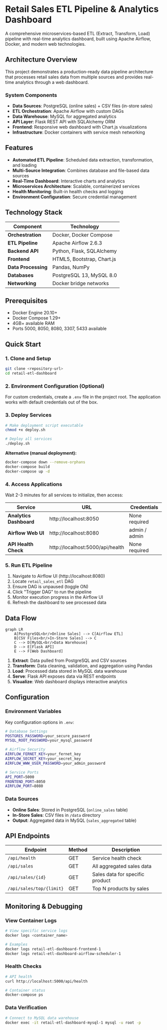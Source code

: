 # Retail Sales ETL Pipeline & Analytics Dashboard

A comprehensive microservices-based ETL (Extract, Transform, Load) pipeline with real-time analytics dashboard, built using Apache Airflow, Docker, and modern web technologies.

## Architecture Overview

This project demonstrates a production-ready data pipeline architecture that processes retail sales data from multiple sources and provides real-time analytics through a web dashboard.

### System Components

- **Data Sources**: PostgreSQL (online sales) + CSV files (in-store sales)
- **ETL Orchestration**: Apache Airflow with custom DAGs
- **Data Warehouse**: MySQL for aggregated analytics
- **API Layer**: Flask REST API with SQLAlchemy ORM
- **Frontend**: Responsive web dashboard with Chart.js visualizations
- **Infrastructure**: Docker containers with service mesh networking

## Features

- **Automated ETL Pipeline**: Scheduled data extraction, transformation, and loading
- **Multi-Source Integration**: Combines database and file-based data sources
- **Real-Time Dashboard**: Interactive charts and analytics
- **Microservices Architecture**: Scalable, containerized services
- **Health Monitoring**: Built-in health checks and logging
- **Environment Configuration**: Secure credential management

## Technology Stack

| Component | Technology |
|-----------|------------|
| **Orchestration** | Docker, Docker Compose |
| **ETL Pipeline** | Apache Airflow 2.6.3 |
| **Backend API** | Python, Flask, SQLAlchemy |
| **Frontend** | HTML5, Bootstrap, Chart.js |
| **Data Processing** | Pandas, NumPy |
| **Databases** | PostgreSQL 13, MySQL 8.0 |
| **Networking** | Docker bridge networks |

## Prerequisites

- Docker Engine 20.10+
- Docker Compose 1.29+
- 4GB+ available RAM
- Ports 5000, 8050, 8080, 3307, 5433 available

## Quick Start

### 1. Clone and Setup

```bash
git clone <repository-url>
cd retail-etl-dashboard
```

### 2. Environment Configuration (Optional)

For custom credentials, create a `.env` file in the project root. The application works with default credentials out of the box.

### 3. Deploy Services

```bash
# Make deployment script executable
chmod +x deploy.sh

# Deploy all services
./deploy.sh
```

**Alternative (manual deployment):**
```bash
docker-compose down --remove-orphans
docker-compose build
docker-compose up -d
```

### 4. Access Applications

Wait 2-3 minutes for all services to initialize, then access:

| Service | URL | Credentials |
|---------|-----|-------------|
| **Analytics Dashboard** | http://localhost:8050 | None required |
| **Airflow Web UI** | http://localhost:8080 | admin / admin |
| **API Health Check** | http://localhost:5000/api/health | None required |

### 5. Run ETL Pipeline

1. Navigate to Airflow UI (http://localhost:8080)
2. Locate `retail_sales_etl` DAG
3. Ensure DAG is unpaused (toggle ON)
4. Click "Trigger DAG" to run the pipeline
5. Monitor execution progress in the Airflow UI
6. Refresh the dashboard to see processed data

## Data Flow

```mermaid
graph LR
    A[PostgreSQL<br/>Online Sales] --> C[Airflow ETL]
    B[CSV Files<br/>In-Store Sales] --> C
    C --> D[MySQL<br/>Data Warehouse]
    D --> E[Flask API]
    E --> F[Web Dashboard]
```

1. **Extract**: Data pulled from PostgreSQL and CSV sources
2. **Transform**: Data cleaning, validation, and aggregation using Pandas
3. **Load**: Processed data stored in MySQL data warehouse
4. **Serve**: Flask API exposes data via REST endpoints
5. **Visualize**: Web dashboard displays interactive analytics

## Configuration

### Environment Variables

Key configuration options in `.env`:

```bash
# Database Settings
POSTGRES_PASSWORD=your_secure_password
MYSQL_ROOT_PASSWORD=your_mysql_password

# Airflow Security
AIRFLOW_FERNET_KEY=your_fernet_key
AIRFLOW_SECRET_KEY=your_secret_key
AIRFLOW_WWW_USER_PASSWORD=your_admin_password

# Service Ports
API_PORT=5000
FRONTEND_PORT=8050
AIRFLOW_PORT=8080
```

### Data Sources

- **Online Sales**: Stored in PostgreSQL (`online_sales` table)
- **In-Store Sales**: CSV files in `/data` directory
- **Output**: Aggregated data in MySQL (`sales_aggregated` table)

## API Endpoints

| Endpoint | Method | Description |
|----------|--------|-------------|
| `/api/health` | GET | Service health check |
| `/api/sales` | GET | All aggregated sales data |
| `/api/sales/{id}` | GET | Sales data for specific product |
| `/api/sales/top/{limit}` | GET | Top N products by sales |

## Monitoring & Debugging

### View Container Logs
```bash
# View specific service logs
docker logs <container_name>

# Examples
docker logs retail-etl-dashboard-frontend-1
docker logs retail-etl-dashboard-airflow-scheduler-1
```

### Health Checks
```bash
# API health
curl http://localhost:5000/api/health

# Container status
docker-compose ps
```

### Data Verification
```bash
# Connect to MySQL data warehouse
docker exec -it retail-etl-dashboard-mysql-1 mysql -u root -p
```


